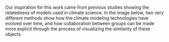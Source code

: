 
Our inspiration for this work came from previous studies showing the relatedness of models used in climate science. In the image below, two very different methods show how the climate modeling technologies have evolved over time, and how collaboration between groups can be made more explicit through the process of visualizing the similarity of these objects. 